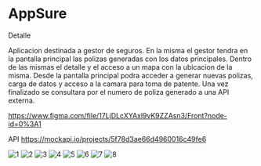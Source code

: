 # AppSure
Detalle

Aplicacion destinada a gestor de seguros. 
En la misma el gestor tendra en la pantalla principal las polizas generadas con los datos principales. Dentro de las mismas el detalle y el acceso a un mapa con la ubicacion de la misma.
Desde la pantalla principal podra acceder a generar nuevas polizas, carga de datos y acceso a la camara para toma de patente.
Una vez finalizado se consultara por el numero de poliza generado a una API externa.

https://www.figma.com/file/17LjDLcXYAxl9vK9ZZAsn3/Front?node-id=0%3A1

API
https://mockapi.io/projects/5f78d3ae66d4960016c49fe6

![1](https://user-images.githubusercontent.com/4085015/100565279-f666fc80-32a1-11eb-8210-b4fe26bc5327.JPG)
![2](https://user-images.githubusercontent.com/4085015/100565280-f6ff9300-32a1-11eb-918c-a1dc99092298.JPG)
![3](https://user-images.githubusercontent.com/4085015/100565281-f6ff9300-32a1-11eb-9efe-851e284be4c0.JPG)
![4](https://user-images.githubusercontent.com/4085015/100565283-f7982980-32a1-11eb-819c-a5ea43fcb90a.JPG)
![5](https://user-images.githubusercontent.com/4085015/100565284-f7982980-32a1-11eb-9ddf-f26ddfe0b8d0.JPG)
![6](https://user-images.githubusercontent.com/4085015/100565285-f7982980-32a1-11eb-957b-6f4e0e6dd28f.JPG)
![7](https://user-images.githubusercontent.com/4085015/100565287-f830c000-32a1-11eb-8b0d-058a4f45b8b5.JPG)
![8](https://user-images.githubusercontent.com/4085015/100565288-f8c95680-32a1-11eb-9846-f8a2e86846d5.JPG)
